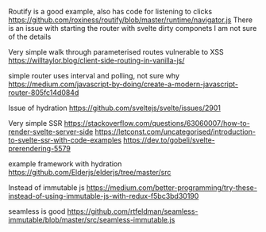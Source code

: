  Routify is a good example,
 also has code for listening to clicks
 https://github.com/roxiness/routify/blob/master/runtime/navigator.js
 There is an issue with starting the router with svelte dirty componets I am not sure of the details

 Very simple walk through parameterised routes vulnerable to XSS
https://willtaylor.blog/client-side-routing-in-vanilla-js/

simple router uses interval and polling, not sure why
https://medium.com/javascript-by-doing/create-a-modern-javascript-router-805fc14d084d

Issue of hydration
https://github.com/sveltejs/svelte/issues/2901

Very simple SSR https://stackoverflow.com/questions/63060007/how-to-render-svelte-server-side
https://letconst.com/uncategorised/introduction-to-svelte-ssr-with-code-examples
https://dev.to/gobeli/svelte-prerendering-5579

example framework with hydration https://github.com/Elderjs/elderjs/tree/master/src

Instead of immutable js https://medium.com/better-programming/try-these-instead-of-using-immutable-js-with-redux-f5bc3bd30190

seamless is good
https://github.com/rtfeldman/seamless-immutable/blob/master/src/seamless-immutable.js
